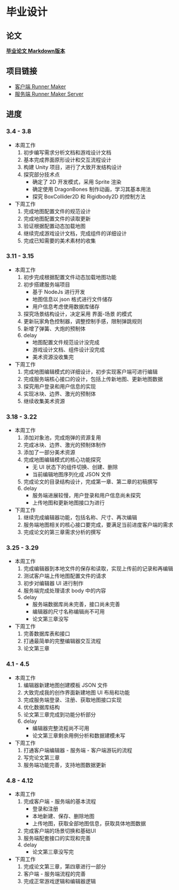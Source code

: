 # 毕业设计

## 论文
**[毕业论文 Markdown版本](https://github.com/WhiskyHou/GraduationPaper/blob/master/4-%E8%AE%BA%E6%96%87%EF%BC%88MarkDown%EF%BC%89.md)**

## 项目链接
* [客户端 Runner Maker](https://github.com/WhiskyHou/RunnerMaker)
* [服务端 Runner Maker Server](https://github.com/WhiskyHou/RunnerMakerServer)

## 进度
### 3.4 - 3.8
* 本周工作
    1. 初步编写需求分析文档和游戏设计文档
    2. 基本完成界面原形设计和交互流程设计
    3. 构建 Unity 项目，进行了大致开发结构设计
    4. 探究部分技术点
        * 确定了 2D 开发模式，采用 Sprite 渲染
        * 确定使用 DragonBones 制作动画，学习其基本用法
        * 探究 BoxCollider2D 和 Rigidbody2D 的控制方法
* 下周工作
    1. 完成地图配置文件的规范设计
    2. 完成地图配置文件的读取更新
    3. 验证根据配置动态加载地图
    4. 继续完成游戏设计文档，完成组件的详细设计
    5. 完成已知需要的美术素材的收集

### 3.11 - 3.15
* 本周工作
    1. 初步完成根据配置文件动态加载地图功能
    2. 初步搭建服务端项目
        * 基于 NodeJs 进行开发
        * 地图信息以 json 格式进行文件储存
        * 用户信息考虑使用数据库储存
    3. 探究场景结构设计，决定采用 界面-场景 的模式
    4. 更新玩家角色控制器，调整控制手感，限制弹跳规则
    5. 新增了弹簧、大炮的预制体
    6. delay
        * 地图配置文件规范设计没完成
        * 游戏设计文档、组件设计没完成
        * 美术资源没收集完
* 下周工作
    1. 完成地图编辑模式的详细设计，初步实现客户端可进行编辑
    2. 完成服务端核心接口的设计，包括上传新地图、更新地图数据
    3. 探究用户登录和用户信息的实现
    4. 实现冰块、边界、激光的预制体
    5. 继续收集美术资源

### 3.18 - 3.22
* 本周工作
    1. 添加对象池，完成炮弹的资源复用
    2. 完成冰块、边界、激光的预制体制作
    3. 添加了一部分美术资源
    4. 完成地图编辑模式的核心功能探究
        * 无 UI 状态下的组件切换、创建、删除
        * 当前编辑地图序列化成 JSON 文件
    5. 完成论文的目录结构设计，完成第一章、第二章的初稿撰写
    6. delay
        * 服务端进展较慢，用户登录和用户信息尚未探究
        * 上传地图和更新地图接口为进行
* 下周工作
    1. 继续完成编辑器功能，包括名称、尺寸、再次编辑
    2. 服务端地图相关的核心接口要完成，要满足当前进度客户端的需求
    3. 完成论文的第三章需求分析的撰写

### 3.25 - 3.29
* 本周工作
    1. 完成编辑器到本地文件的保存和读取，实现上传前的记录和再编辑
    2. 测试客户端上传地图配置文件的请求
    3. 初步对编辑器 UI 进行制作
    4. 服务端完成处理请求 body 中的内容
    5. delay
        * 服务端数据库尚未完善，接口尚未完善
        * 编辑器的尺寸名称编辑尚不可用
        * 论文第三章没写
* 下周工作
    1. 完善数据库表和接口
    2. 打通最简单的完整编辑器交互流程
    3. 论文第三章

### 4.1 - 4.5
* 本周工作
    1. 编辑器新建地图创建模板 JSON 文件
    2. 大致完成我的创作界面新建地图 UI 布局和功能
    3. 完成服务端登录、注册、获取地图接口实现
    4. 优化数据库结构
    5. 论文第三章完成到功能分析部分
    6. delay
        * 编辑器完整流程尚不可用
        * 论文第三章剩余用例分析和数据建模未写
* 下周工作
    1. 打通客户端编辑器 - 服务端 - 客户端游玩的流程
    2. 写完论文第三章
    3. 服务端功能完善，支持地图数据更新

### 4.8 - 4.12
* 本周工作
    1. 完成客户端 - 服务端的基本流程
        * 登录和注册
        * 本地新建、保存、删除地图
        * 上传地图，获取全部地图信息，获取具体地图数据
    2. 完成客户端的场景切换和基础UI
    3. 服务端配套接口的实现和完善
    4. delay
        * 论文第三章没写完
* 下周工作
    1. 完成论文第三章，第四章进行一部分
    2. 客户端 - 服务端流程的完善
    3. 完成正常游戏逻辑和编辑器逻辑